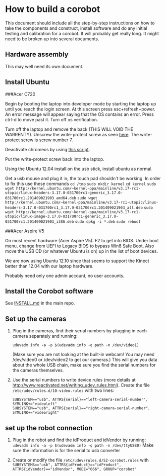 # How to build a corobot

This document should include all the step-by-step instructions
on how to take the components and construct, install software
and do any initial testing and calibration for a corobot.  It
will probably get really long.  It might need to be broken up
into several documents.

## Hardware assembly

This may well need its own document.

## Install Ubuntu

###Acer C720

Begin by booting the laptop into developer mode by starting the laptop up until you reach the login screen.
At this screen press esc+refresh+power. An error message will appear saying that the 
OS contains an error. Press ctrl-d to move past it. Turn off os verification.

Turn off the laptop and remove the back (THIS WILL VOID THE WARRENTY).
Unscrew the write-protect screw as seen [here](http://www.chromium.org/_/rsrc/1381990807648/chromium-os/developer-information-for-chrome-os-devices/acer-c720-chromebook/c720-chromebook-annotated-innards.png). The write-protect screw is screw number 7.

Deactivate chromeos by using [this script](https://johnlewis.ie/custom-chromebook-firmware/rom-download/).

Put the write-protect screw back into the laptop.

Using the Ubuntu 12.04 install on the usb stick, install ubuntu as normal.

Get a usb mouse and plug it in, the touch pad shouldn't be working. In order to fix this use these commands
`cd /tmp`
`sudo mkdir kernel`
`cd kernel`
`sudo wget http://kernel.ubuntu.com/~kernel-ppa/mainline/v3.17-rc1-utopic/linux-headers-3.17.0-031700rc1-generic_3.17.0-031700rc1.201409021903_amd64.deb`
`sudo wget http://kernel.ubuntu.com/~kernel-ppa/mainline/v3.17-rc1-utopic/linux-headers-3.17.0-031700rc1_3.17.0-031700rc1.201409021903_all.deb`
`sudo wget http://kernel.ubuntu.com/~kernel-ppa/mainline/v3.17-rc1-utopic/linux-image-3.17.0-031700rc1-generic_3.17.0-031700rc1.201409021903_i386.deb`
`sudo dpkg -i *.deb`
`sudo reboot `

###Acer Aspire V5

On most recent hardware (Acer Aspire V5): F2 to get into BIOS.
Under boot menu, change from UEFI to Legacy BIOS to bypass Win8
Safe Boot.  Also move the USB CD (or whatever Ubuntu is on) up
in the list of boot devices.

We are now using Ubuntu 12.10 since that seems to support the Kinect better than 12.04 with our laptop hardware.

Probably need only one admin account, no user accounts.

## Install the Corobot software

See [INSTALL.md](https://github.com/corobotics/corobots/blob/master/INSTALL.md) in the main repo.

## Set up the cameras

1. Plug in the cameras, find their serial numbers by plugging in
   each camera separately and running:

    `udevadm info -a -p $(udevadm info -q path -n /dev/video1)`

   (Make sure you are not looking at the built-in webcam!  You may need /dev/video0 or /dev/video2 to get our cameras.)  This will give you data about the whole USB chain, make sure you find the serial numbers for the cameras themselves.
      
2. Use the serial numbers to write device rules
   (more details at <http://www.reactivated.net/writing_udev_rules.html>).
   Create the file `/etc/udev/rules.d/10-video.rules` with two lines:

    `SUBSYSTEM=="usb", ATTRS{serial}=="left-camera-serial-number", SYMLINK+="videoleft"`  
    `SUBSYSTEM=="usb", ATTRS{serial}=="right-camera-serial-number", SYMLINK+="videoright"`  

## set up the robot connection

1. Plug in the robot and find the idProduct and idVendor by running:
    `udevadm info -a -p $(udevadm info -q path -n /dev/ttyUSB0)`
   Make sure the information is for the serial to usb converter

2. Create or modify the file `/etc/udev/rules.d/52-corobot.rules` with
    `SUBSYSTEMS=="usb", ATTRS{idProduct}=="idProduct", ATTRS{idVendor}=="idVendor", MODE="666", GROUP="corobot"`
   
